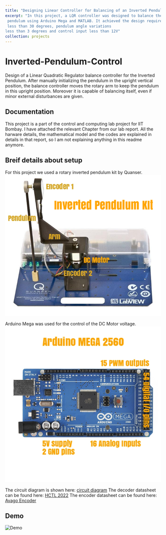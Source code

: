```yaml
---
title: "Designing Linear Controller for Balancing of an Inverted Pendulum"
excerpt: "In this project, a LQR controller was designed to balance the inverted
 pendulum using Arduino Mega and MATLAB. It achieved the design requirements of motor angle variations
 less than 30 degrees, pendulum angle variations
less than 3 degrees and control input less than 12V"
collection: projects
---
```


# Inverted-Pendulum-Control
Design of a Linear Quadratic Regulator balance controller for the Inverted Pendulum. After manually initializing the pendulum in the upright vertical position, the balance controller moves the rotary arm to keep the pendulum in this upright position. Moreover it is capable of balancing itself, even if minor external disturbances are given.

## Documentation

This project is a part of the control and computing lab project for IIT Bombay. I have attached the relevant Chapter from our lab report. All the harware details, the mathematical model and the codes are explained in details in that report, so I am not explaining anything in this readme anymore.

## Breif details about setup

For this project we used a rotary inverted pendulum kit by Quanser.
![Inverted pendulum kit](/images/project-6/ped.png)

 Arduino Mega was used for the control of the DC Motor voltage.
![Arduino Mega](/images/project-6/mega.png)

The circuit diagram is shown here: [circuit diagram](/images/project-6/Inverted%20Pendulum%20Circuit.svg)
The decoder datasheet can be found here: [HCTL 2022](/images/project-6/AV02-0096EN.pdf)
The encoder datasheet can be found here: [Avago Encoder](/images/project-6/AV02-1046EN_DS_HEDM-55xx_2014-11-20.pdf)


## Demo

![Demo](/images/project-6/demo.gif)


